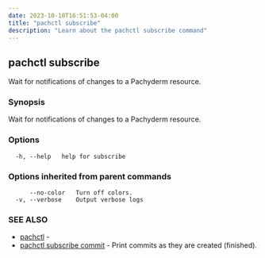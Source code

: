 ```yaml
---
date: 2023-10-18T16:51:53-04:00
title: "pachctl subscribe"
description: "Learn about the pachctl subscribe command"
---
```


## pachctl subscribe

Wait for notifications of changes to a Pachyderm resource.

### Synopsis

Wait for notifications of changes to a Pachyderm resource.

### Options

```
  -h, --help   help for subscribe
```

### Options inherited from parent commands

```
      --no-color   Turn off colors.
  -v, --verbose    Output verbose logs
```

### SEE ALSO

* [pachctl](../pachctl)	 - 
* [pachctl subscribe commit](../pachctl_subscribe_commit)	 - Print commits as they are created (finished).

